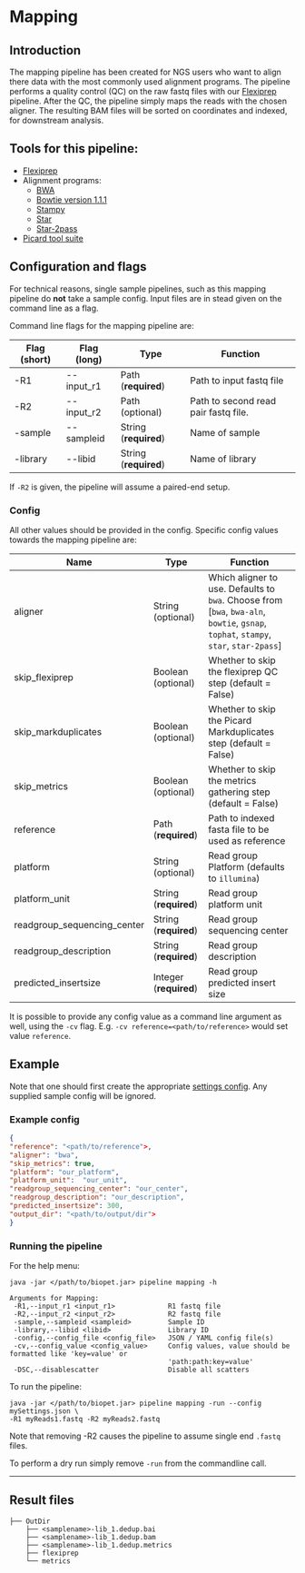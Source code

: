 # Mapping

## Introduction

The mapping pipeline has been created for NGS users who want to align there data with the most commonly used alignment programs.
The pipeline performs a quality control (QC) on the raw fastq files with our [Flexiprep](flexiprep.md) pipeline. 
After the QC, the pipeline simply maps the reads with the chosen aligner. The resulting BAM files will be sorted on coordinates and indexed, for downstream analysis.

## Tools for this pipeline:

* [Flexiprep](flexiprep.md)
* Alignment programs:
    * <a href="http://bio-bwa.sourceforge.net/bwa.shtml" target="_blank">BWA</a>
    * <a href="http://bowtie-bio.sourceforge.net/index.shtml" target="_blank">Bowtie version 1.1.1</a>
    * <a href="http://www.well.ox.ac.uk/project-stampy" target="_blank">Stampy</a>
    * <a href="https://github.com/alexdobin/STAR" target="_blank">Star</a>
    * <a href="https://github.com/alexdobin/STAR" target="_blank">Star-2pass</a>
* <a href="http://broadinstitute.github.io/picard/" target="_blank">Picard tool suite</a>

## Configuration and flags
For technical reasons, single sample pipelines, such as this mapping pipeline do **not** take a sample config.
Input files are in stead given on the command line as a flag.

Command line flags for the mapping pipeline are:

| Flag  (short)| Flag (long) | Type | Function |
| ------------ | ----------- | ---- | -------- |
| -R1 | --input_r1 | Path (**required**) | Path to input fastq file |
| -R2 | --input_r2 | Path (optional) | Path to second read pair fastq file. |
| -sample | --sampleid | String (**required**) | Name of sample |
| -library | --libid | String (**required**) | Name of library |

If `-R2` is given, the pipeline will assume a paired-end setup.

### Config

All other values should be provided in the config. Specific config values towards the mapping pipeline are:

| Name | Type | Function |
| ---- | ---- | -------- |
| aligner | String (optional) | Which aligner to use. Defaults to `bwa`. Choose from [`bwa`, `bwa-aln`, `bowtie`, `gsnap`, `tophat`, `stampy`, `star`, `star-2pass`] |
| skip_flexiprep | Boolean (optional) | Whether to skip the flexiprep QC step (default = False) |
| skip_markduplicates | Boolean (optional) | Whether to skip the Picard Markduplicates step (default = False) |
| skip_metrics | Boolean (optional) | Whether to skip the metrics gathering step (default = False) |
| reference | Path (**required**) | Path to indexed fasta file to be used as reference |
| platform | String (optional) | Read group Platform (defaults to `illumina`)|
| platform_unit | String (**required**) | Read group platform unit |
| readgroup_sequencing_center | String (**required**) | Read group sequencing center |
| readgroup_description | String (**required**) | Read group description |
| predicted_insertsize | Integer (**required**) | Read group predicted insert size |

It is possible to provide any config value as a command line argument as well, using the `-cv` flag.
E.g. `-cv reference=<path/to/reference>` would set value `reference`.

## Example

Note that one should first create the appropriate [settings config](../general/config.md).
Any supplied sample config will be ignored.

### Example config
```json
{
"reference": "<path/to/reference">,
"aligner": "bwa",
"skip_metrics": true,
"platform": "our_platform",
"platform_unit":  "our_unit",
"readgroup_sequencing_center": "our_center",
"readgroup_description": "our_description",
"predicted_insertsize": 300,
"output_dir": "<path/to/output/dir">
}
```


### Running the pipeline

For the help menu:
~~~
java -jar </path/to/biopet.jar> pipeline mapping -h

Arguments for Mapping:
 -R1,--input_r1 <input_r1>             R1 fastq file
 -R2,--input_r2 <input_r2>             R2 fastq file
 -sample,--sampleid <sampleid>         Sample ID
 -library,--libid <libid>              Library ID
 -config,--config_file <config_file>   JSON / YAML config file(s)
 -cv,--config_value <config_value>     Config values, value should be formatted like 'key=value' or
                                       'path:path:key=value'
 -DSC,--disablescatter                 Disable all scatters

~~~

To run the pipeline:
~~~
java -jar </path/to/biopet.jar> pipeline mapping -run --config mySettings.json \
-R1 myReads1.fastq -R2 myReads2.fastq
~~~
Note that removing -R2 causes the pipeline to assume single end `.fastq` files.

To perform a dry run simply remove `-run` from the commandline call.

----

## Result files
~~~
├── OutDir
    ├── <samplename>-lib_1.dedup.bai
    ├── <samplename>-lib_1.dedup.bam
    ├── <samplename>-lib_1.dedup.metrics
    ├── flexiprep
    └── metrics
~~~
